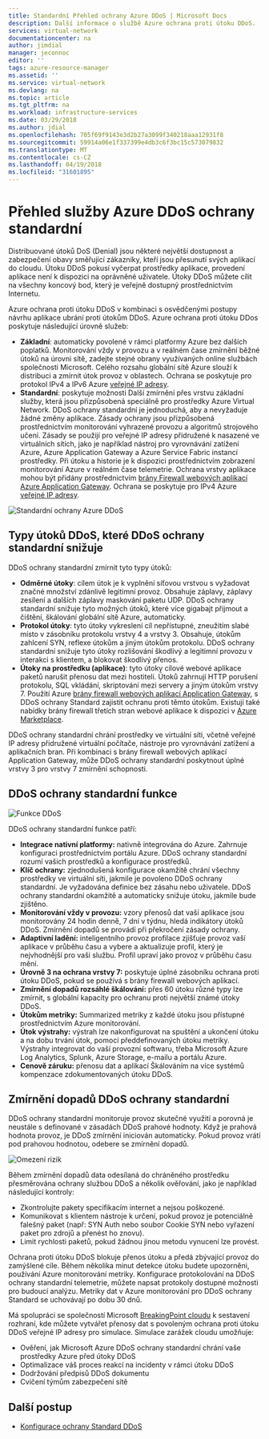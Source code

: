 ```yaml
---
title: Standardní Přehled ochrany Azure DDoS | Microsoft Docs
description: Další informace o službě Azure ochrana proti útoku DDoS.
services: virtual-network
documentationcenter: na
author: jimdial
manager: jeconnoc
editor: ''
tags: azure-resource-manager
ms.assetid: ''
ms.service: virtual-network
ms.devlang: na
ms.topic: article
ms.tgt_pltfrm: na
ms.workload: infrastructure-services
ms.date: 03/29/2018
ms.author: jdial
ms.openlocfilehash: 705f69f9143e3d2b27a3099f340218aaa12931f8
ms.sourcegitcommit: 59914a06e1f337399e4db3c6f3bc15c573079832
ms.translationtype: MT
ms.contentlocale: cs-CZ
ms.lasthandoff: 04/19/2018
ms.locfileid: "31601895"
---
```

# <a name="azure-ddos-protection-standard-overview"></a>Přehled služby Azure DDoS ochrany standardní

Distribuované útoků DoS (Denial) jsou některé největší dostupnost a zabezpečení obavy směřující zákazníky, kteří jsou přesunutí svých aplikací do cloudu. Útoku DDoS pokusí vyčerpat prostředky aplikace, provedení aplikace není k dispozici na oprávněné uživatele. Útoky DDoS můžete cílit na všechny koncový bod, který je veřejně dostupný prostřednictvím Internetu.

Azure ochrana proti útoku DDoS v kombinaci s osvědčenými postupy návrhu aplikace ubrání proti útokům DDoS. Azure ochrana proti útoku DDos poskytuje následující úrovně služeb:

- **Základní**: automaticky povolené v rámci platformy Azure bez dalších poplatků. Monitorování vždy v provozu a v reálném čase zmírnění běžné útoků na úrovni sítě, zadejte stejné obrany využívaných online službách společnosti Microsoft. Celého rozsahu globální sítě Azure slouží k distribuci a zmírnit útok provoz v oblastech. Ochrana se poskytuje pro protokol IPv4 a IPv6 Azure [veřejné IP adresy](virtual-network-public-ip-address.md).
- **Standardní**: poskytuje možnosti Další zmírnění přes vrstvu základní služby, která jsou přizpůsobená speciálně pro prostředky Azure Virtual Network. DDoS ochrany standardní je jednoduchá, aby a nevyžaduje žádné změny aplikace. Zásady ochrany jsou přizpůsobená prostřednictvím monitorování vyhrazené provozu a algoritmů strojového učení. Zásady se použijí pro veřejné IP adresy přidružené k nasazené ve virtuálních sítích, jako je například nástroj pro vyrovnávání zatížení Azure, Azure Application Gateway a Azure Service Fabric instancí prostředky. Při útoku a historie je k dispozici prostřednictvím zobrazení monitorování Azure v reálném čase telemetrie. Ochrana vrstvy aplikace mohou být přidány prostřednictvím [brány Firewall webových aplikací Azure Application Gateway](../application-gateway//application-gateway-web-application-firewall-overview.md?toc=%2fazure%2fvirtual-network%2ftoc.json). Ochrana se poskytuje pro IPv4 Azure [veřejné IP adresy](virtual-network-public-ip-address.md).

![Standardní ochrany Azure DDoS](./media/ddos-protection-overview/ddospic.png)

## <a name="types-of-ddos-attacks-that-ddos-protection-standard-mitigates"></a>Typy útoků DDoS, které DDoS ochrany standardní snižuje

DDoS ochrany standardní zmírnit tyto typy útoků:

- **Odměrné útoky**: cílem útok je k vyplnění síťovou vrstvou s vyžadovat značné množství zdánlivě legitimní provoz. Obsahuje záplavy, záplavy zesílení a dalších záplavy maskování paketu UDP. DDoS ochrany standardní snižuje tyto možných útoků, které více gigabajt přijmout a čištění, škálování globální sítě Azure, automaticky.
- **Protokol útoky**: tyto útoky vykreslení cíl nepřístupné, zneužitím slabé místo v zásobníku protokolu vrstvy 4 a vrstvy 3. Obsahuje, útokům zahlcení SYN, reflexe útokům a jiným útokům protokolu. DDoS ochrany standardní snižuje tyto útoky rozlišování škodlivý a legitimní provozu v interakci s klientem, a blokovat škodlivý přenos. 
- **Útoky na prostředku (aplikace)**: tyto útoky cílové webové aplikace paketů narušit přenosu dat mezi hostiteli. Útoků zahrnují HTTP porušení protokolu, SQL vkládání, skriptování mezi servery a jiným útokům vrstvy 7. Použití Azure [brány firewall webových aplikací Application Gateway](../application-gateway/application-gateway-web-application-firewall-overview.md?toc=%2fazure%2fvirtual-network%2ftoc.json), s DDoS ochrany Standard zajistit ochranu proti těmto útokům. Existují také nabídky brány firewall třetích stran webové aplikace k dispozici v [Azure Marketplace](https://azuremarketplace.microsoft.com/marketplace/apps?page=1&search=web%20application%20firewall).

DDoS ochrany standardní chrání prostředky ve virtuální síti, včetně veřejné IP adresy přidružené virtuální počítače, nástroje pro vyrovnávání zatížení a aplikačních bran. Při kombinaci s brány firewall webových aplikací Application Gateway, může DDoS ochrany standardní poskytnout úplné vrstvy 3 pro vrstvy 7 zmírnění schopnosti.

## <a name="ddos-protection-standard-features"></a>DDoS ochrany standardní funkce

![Funkce DDoS](./media/ddos-protection-overview/ddosfeatures.png)

DDoS ochrany standardní funkce patří:

- **Integrace nativní platformy:** nativně integrována do Azure. Zahrnuje konfiguraci prostřednictvím portálu Azure. DDoS ochrany standardní rozumí vašich prostředků a konfigurace prostředků.
- **Klíč ochrany:** zjednodušená konfigurace okamžitě chrání všechny prostředky ve virtuální síti, jakmile je povoleno DDoS ochrany standardní. Je vyžadována definice bez zásahu nebo uživatele. DDoS ochrany standardní okamžitě a automaticky snižuje útoku, jakmile bude zjištěno.
- **Monitorování vždy v provozu:** vzory přenosů dat vaší aplikace jsou monitorovány 24 hodin denně, 7 dní v týdnu, hledá indikátory útoků DDoS. Zmírnění dopadů se provádí při překročení zásady ochrany.
- **Adaptivní ladění:** inteligentního provoz profilace zjišťuje provoz vaší aplikace v průběhu času a vybere a aktualizuje profil, který je nejvhodnější pro vaši službu. Profil upraví jako provoz v průběhu času mění.
- **Úrovně 3 na ochrana vrstvy 7:** poskytuje úplné zásobníku ochrana proti útoku DDoS, pokud se používá s brány firewall webových aplikací.
- **Zmírnění dopadů rozsáhlé škálování:** přes 60 útoku různé typy lze zmírnit, s globální kapacity pro ochranu proti největší známé útoky DDoS.
- **Útokům metriky:** Summarized metriky z každé útoku jsou přístupné prostřednictvím Azure monitorování.
- **Útok výstrahy:** výstrah lze nakonfigurovat na spuštění a ukončení útoku a na dobu trvání útok, pomocí předdefinovaných útoku metriky. Výstrahy integrovat do vaší provozní softwaru, třeba Microsoft Azure Log Analytics, Splunk, Azure Storage, e-mailu a portálu Azure.
- **Cenově záruku:** přenosu dat a aplikací Škálováním na více systémů kompenzace zdokumentovaných útoku DDoS.

## <a name="ddos-protection-standard-mitigation"></a>Zmírnění dopadů DDoS ochrany standardní

DDoS ochrany standardní monitoruje provoz skutečné využití a porovná je neustále s definované v zásadách DDoS prahové hodnoty. Když je prahová hodnota provoz, je DDoS zmírnění iniciován automaticky. Pokud provoz vrátí pod prahovou hodnotou, odebere se zmírnění dopadů.

![Omezení rizik](./media/ddos-protection-overview/mitigation.png)

Během zmírnění dopadů data odesílaná do chráněného prostředku přesměrována ochrany službou DDoS a několik ověřování, jako je například následující kontroly:

- Zkontrolujte pakety specifikacím internet a nejsou poškozené.
- Komunikovat s klientem nástroje k určení, pokud provoz je potenciálně falešný paket (např: SYN Auth nebo soubor Cookie SYN nebo vyřazení paket pro zdrojů a přenést ho znovu).
- Limit rychlosti paketů, pokud žádnou jinou metodu vynucení lze provést.

Ochrana proti útoku DDoS blokuje přenos útoku a předá zbývající provoz do zamýšlené cíle. Během několika minut detekce útoku budete upozorněni, používání Azure monitorování metriky. Konfigurace protokolování na DDoS ochrany standardní telemetrie, můžete napsat protokoly dostupné možnosti pro budoucí analýzu. Metriky dat v Azure monitorování pro DDoS ochrany Standard se uchovávají po dobu 30 dnů.

Má spolupráci se společností Microsoft [BreakingPoint cloudu](https://www.ixiacom.com/products/breakingpoint-cloud) k sestavení rozhraní, kde můžete vytvářet přenosy dat s povoleným ochrana proti útoku DDoS veřejné IP adresy pro simulace. Simulace zarážek cloudu umožňuje:

- Ověření, jak Microsoft Azure DDoS ochrany standardní chrání vaše prostředky Azure před útoky DDoS
- Optimalizace váš proces reakcí na incidenty v rámci útoku DDoS
- Dodržování předpisů DDoS dokumentu
- Cvičení týmům zabezpečení sítě

## <a name="next-steps"></a>Další postup

- [Konfigurace ochrany Standard DDoS](manage-ddos-protection.md)
